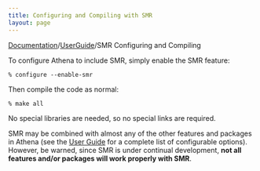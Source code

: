 ```yaml
---
title: Configuring and Compiling with SMR
layout: page
---
```


[Documentation]({{site.baseurl}}/AthenaDocs)/[UserGuide]({{site.baseurl}}/AthenaDocsUG)/SMR Configuring and Compiling

To configure Athena to include SMR, simply enable the SMR feature:

	% configure --enable-smr

Then compile the code as normal:

	% make all

No special libraries are needed, so no special links are required.  

SMR may be combined with almost any of the other
features and packages in Athena (see the [User Guide]({{site.baseurl}}/AthenaDocsUG) for a complete list of configurable options).
However, be warned, since SMR is under continual development, **not all features and/or packages will work properly with SMR**.
